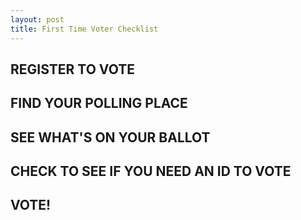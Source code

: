 ```yaml
---
layout: post
title: First Time Voter Checklist 
---
```

## REGISTER TO VOTE
## FIND YOUR POLLING PLACE
## SEE WHAT'S ON YOUR BALLOT
## CHECK TO SEE IF YOU NEED AN ID TO VOTE
## VOTE! 
